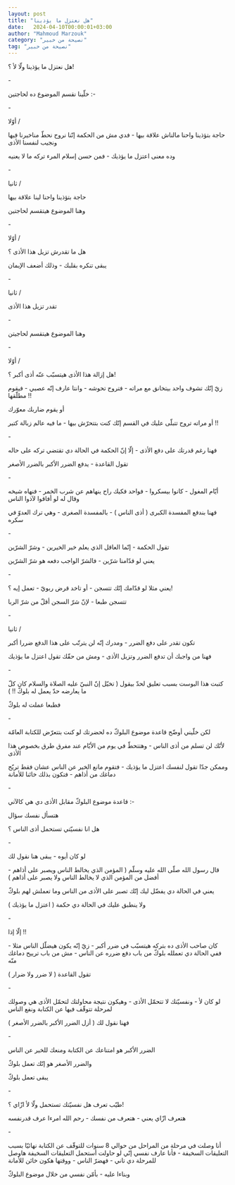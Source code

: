 ```yaml
---
layout: post
title: "هل نعتزل ما يؤذينا"
date:   2024-04-10T00:00:01+03:00
author: "Mahmoud Marzouk"
category: "نصيحة من خبير"
tag: "نصيحة من خبير"
---
```



هل نعتزل ما يؤذينا ولّا لأ ؟!

\-

خلّينا نقسم الموضوع ده لحاجتين :-

\-

أوّلا /

حاجة بتؤذينا واحنا مالناش علاقة بيها - فدي مش من الحكمة
إنّنا نروح نحطّ مناخيرنا فيها ونجيب لنفسنا الأذى

وده معنى اعتزل ما يؤذيك - فمن حسن إسلام المرء تركه ما لا
يعنيه

\-

ثانيا /

حاجة بتؤذينا واحنا لينا علاقة بيها

وهنا الموضوع هيتقسم لحاجتين

\-

أوّلا /

هل ما تقدرش تزيل هذا الأذى ؟

يبقى تنكره بقلبك - وذلك أضعف الإيمان

\-

ثانيا /

تقدر تزيل هذا الأذى

\-

وهنا الموضوع هيتقسم لحاجيتن

\-

أوّلا /

هل إزالة هذا الأذى هيتسبّب عنّه أذى أكبر ؟!

زيّ إنّك تشوف واحد بيتخانق مع مراته - فتروح تحوشه - وانتا
عارف إنّه عصبي - فيقوم مطلّقها !!

أو يقوم ضاربك معوّرك

أو مراته تروح تتبلّى عليك في القسم إنّك كنت بتتحرّش بيها -
ما فيه عالم زبالة كتير !!

\-

فهنا رغم قدرتك على دفع الأذى - إلّا إنّ الحكمة في الحالة
دي تقتضي تركه على حاله

تقول القاعدة - يدفع الضرر الأكبر بالضرر الأصغر

\-

أيّام المغول - كانوا بيسكروا - فواحد فكيك راح ينهاهم عن
شرب الخمر - فنهاه شيخه وقال له لو أفاقوا لآذوا الناس

فهنا بندفع المفسدة الكبرى ( أذى الناس ) - بالمفسدة
الصغرى - وهي ترك العدوّ في سكره

\-

تقول الحكمة - إنّما العاقل الذي يعلم خير الخيرين - وشرّ
الشرّين

يعني لو قدّامنا شرّين - فالشرّ الواجب دفعه هو شرّ
الشرّين

\-

يعني مثلا لو قدّامك إنّك تتسجن - أو تاخد قرض ربويّ - تعمل
إيه ؟!

تتسجن طبعا - لإنّ شرّ السجن أقلّ من شرّ الربا

\-

ثانيا /

تكون تقدر على دفع الضرر - ومدرك إنّه لن يترتّب على هذا
الدفع ضررا أكبر

فهنا من واجبك أن تدفع الضرر وتزيل الأذى - ومش من حقّك
تقول اعتزل ما يؤذيك

\-

كتبت هذا البوست بسبب تعليق لحدّ بيقول ( تخيّل إنّ النبيّ
عليه الصلاة والسلام كان كلّ ما يعارضه حدّ يعمل له بلوكّ !! )

فطبعا عملت له بلوكّ

\-

لكن خلّيني أوضّح قاعدة موضوع البلوكّ ده لحضرتك لو كنت
بتتعرّض للكتابة العامّة

لأنّك لن تسلم من أذى الناس - وهتتحطّ في يوم من الأيّام عند
مفرق طرق بخصوص هذا الأذى

وممكن جدّا تقول لنفسك اعتزل ما يؤذيك - فتقوم مانع الخير
عن الناس عشان فقط تريّح دماغك من أذاهم - فتكون بذلك خائنا للأمانة

\-

قاعدة موضوع البلوكّ مقابل الأذى دي هي كالآتي :-

هتسأل نفسك سؤال

هل انا نفسيّتي تستحمل أذى الناس ؟

\-

لو كان أيوه - يبقى هنا نقول لك

قال رسول الله صلّى الله عليه وسلّم ( المؤمن الذي يخالط
الناس ويصبر على أذاهم - أفضل من المؤمن الذي لا يخالط الناس ولا يصبر على
أذاهم )

يعني في الحالة دي يفضّل ليك إنّك تصبر على الأذى من الناس
وما تعملش لهم بلوكّ

ولا ينطبق عليك في الحالة دي حكمة ( اعتزل ما يؤذيك
)

\-

إلّا إذا !!

كان صاحب الأذى ده بتركه هيتسبّب في ضرر أكبر - زيّ إنّه يكون
هيضلّل الناس مثلا - ففي الحالة دي تعملله بلوكّ من باب دفع ضرره عن الناس -
مش من باب ترييح دماغك منّه

تقول القاعدة ( لا ضرر ولا ضرار )

\-

لو كان لأ - ونفسيّتك لا تتحمّل الأذى - وهيكون نتيجة
محاولتك لتحمّل الأذى هي وصولك لمرحلة تتوقّف فيها عن الكتابة ونفع
الناس

فهنا نقول لك ( أزل الضرر الأكبر بالضرر الأصغر )

\-

الضرر الأكبر هو امتناعك عن الكتابة ومنعك للخير عن
الناس

والضرر الأصغر هو إنّك تعمل بلوكّ

يبقى تعمل بلوكّ

\-

طيّب تعرف هل نفسيّتك تستحمل ولّا لأ ازّاي ؟!

هتعرف ازّاي يعني - هتعرف من نفسك - رحم الله امرءا عرف
قدرنفسه

\-

أنا وصلت في مرحلة من المراحل من حوالي 8 سنوات للتوقّف عن
الكتابة نهائيّا بسبب التعليقات السخيفة - فأنا عارف نفسي إنّي لو حاولت
أستحمل التعليقات السخيفة هاوصل للمرحلة دي تاني - فهضرّ الناس - ووقتها
هكون خائن للأمانة

وبناءا عليه - بأمّن نفسي من خلال موضوع البلوكّ
